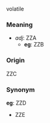 volatile
### Meaning
+ _adj_: ZZA
    + __eg__: ZZB

### Origin

ZZC

### Synonym

__eg__: ZZD

+ ZZE


